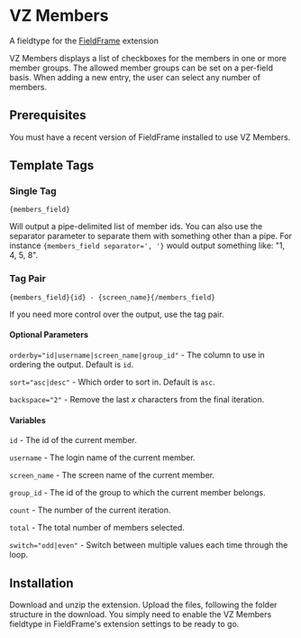 VZ Members
==========

A fieldtype for the [FieldFrame](http://brandon-kelly.com/fieldframe) extension

VZ Members displays a list of checkboxes for the members in one or more member groups. The allowed member groups can be set on a per-field basis. When adding a new entry, the user can select any number of members.

Prerequisites
-------------

You must have a recent version of FieldFrame installed to use VZ Members.

Template Tags
-------------

### Single Tag ###

    {members_field}

Will output a pipe-delimited list of member ids. You can also use the separator parameter to separate them with something other than a pipe. For instance `{members_field separator=', '}` would output something like: "1, 4, 5, 8".

### Tag Pair ###

    {members_field}{id} - {screen_name}{/members_field}

If you need more control over the output, use the tag pair.

#### Optional Parameters ####

`orderby="id|username|screen_name|group_id"` - The column to use in ordering the output. Default is `id`.

`sort="asc|desc"` - Which order to sort in. Default is `asc`.

`backspace="2"` - Remove the last _x_ characters from the final iteration.

#### Variables ####

`id` - The id of the current member.

`username` - The login name of the current member.

`screen_name` - The screen name of the current member.

`group_id` - The id of the group to which the current member belongs.

`count` - The number of the current iteration.

`total` - The total number of members selected.

`switch="odd|even"` - Switch between multiple values each time through the loop.

Installation
------------

Download and unzip the extension. Upload the files, following the folder structure in the download. You simply need to enable the VZ Members fieldtype in FieldFrame's extension settings to be ready to go.